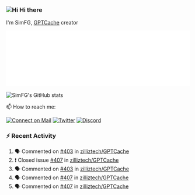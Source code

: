 ### <img src='https://qpluspicture.oss-cn-beijing.aliyuncs.com/6LjjQA/Hi.gif' alt='Hi' width="24"/> Hi there

I'm SimFG, [GPTCache](https://github.com/zilliztech/GPTCache) creator

![Metrics 👋](/metrics.plugin.followup.user.svg)

![SimFG's GitHub stats](https://github-readme-stats.vercel.app/api?username=SimFG&show_icons=true&theme=radical&count_private=true)

📫 How to reach me:

[![Connect on Mail](https://img.shields.io/badge/Ask%20me-anything-1abc9c.svg)](mailto:1142838399@qq.com)
[![Twitter](https://img.shields.io/twitter/follow/FogSim?style=social)](https://twitter.com/FogSim)
[![Discord](https://img.shields.io/discord/1092648432495251507?label=Discord&logo=discord)](https://discord.gg/Q8C6WEjSWV)

### :zap: Recent Activity

<!--START_SECTION:activity-->
1. 🗣 Commented on [#403](https://github.com/zilliztech/GPTCache/issues/403) in [zilliztech/GPTCache](https://github.com/zilliztech/GPTCache)
2. ❗️ Closed issue [#407](https://github.com/zilliztech/GPTCache/issues/407) in [zilliztech/GPTCache](https://github.com/zilliztech/GPTCache)
3. 🗣 Commented on [#403](https://github.com/zilliztech/GPTCache/issues/403) in [zilliztech/GPTCache](https://github.com/zilliztech/GPTCache)
4. 🗣 Commented on [#407](https://github.com/zilliztech/GPTCache/issues/407) in [zilliztech/GPTCache](https://github.com/zilliztech/GPTCache)
5. 🗣 Commented on [#407](https://github.com/zilliztech/GPTCache/issues/407) in [zilliztech/GPTCache](https://github.com/zilliztech/GPTCache)
<!--END_SECTION:activity-->

